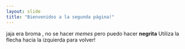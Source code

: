 ```yaml
---
layout: slide
title: "Bienvenidos a la segunda página!"
---
```

jaja era broma , no se hacer _memes_ pero puedo hacer **negrita**
Utiliza la flecha hacia la izquierda para volver!
